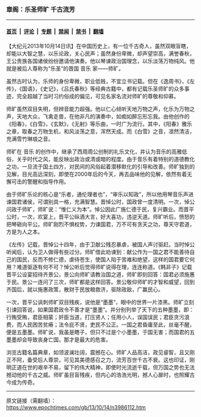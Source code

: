### 章阁：乐圣师旷  千古流芳

---

#### [首页](../../../..?n3986112) &nbsp;|&nbsp; [评论](../../../../../epoch-comment?n3986112) &nbsp;|&nbsp; [专题](../../../../../epoch-special?n3986112) &nbsp;|&nbsp; [禁闻](../../../../../epoch-news?n3986112) &nbsp;|&nbsp; [禁书](../../../../../books?n3986112) &nbsp;|&nbsp; [翻墙](https://github.com/gfw-breaker/nogfw/blob/master/README.md?n3986112)


<div class="post_content" id="artbody" itemprop="articleBody">
 <!-- article content begin -->
 <p>
  【大纪元2013年10月14日讯】在中国历史上，有一位千古奇人，虽然双眼盲瞎，却能以大智之慧，以乐论政，关心民声；虽然身份卑微，却声望崇高，满誉春秋，王公贵族各国诸侯纷纷邀请他演奏。他以琴谏政治国理念，以乐淡荡万物纯风。他就是被后人尊称为“乐圣”的晋国
  <ok href="https://www.epochtimes.com/gb/tag/%E9%9F%B3%E4%B9%90.html">
   音乐
  </ok>
  家——师旷。
 </p>
 <p>
  虽然古时认为，乐师的身份卑微，职业低贱，不宜立书记载。但在《逸周书》，《左传》，《国语》，《史记》，《吕氏春秋》等经典古籍中，都有记载乐圣师旷的众多事迹，完全超越了当时习约俗成的偏见，可见名家名流对师旷的尊敬和仰慕。
 </p>
 <p>
  师旷虽然双目失明，但辨音能力超强。他以仁心倾听天地万物之声，化乐为万物之声，天地大众，飞禽走兽，在他非凡的演奏中，如痴如醉忘形忘我。由他创作的《阳春》，《白雪》，《玄默》，《无射》等乐曲，一时广为流行。其中，《阳春》雅乐之章，取春之万物生机，和风淡荡之意，浑然天成。而《白雪》之音，凛然清洁，充满雪竹琳琅之音。
 </p>
 <p>
  师旷在
  <ok href="https://www.epochtimes.com/gb/tag/%E9%9F%B3%E4%B9%90.html">
   音乐
  </ok>
  的创作中，继承了西周周公创制的礼乐文化，并认为音乐的高雅低俗，关乎时代之风，能反映出政治或清或暗的程度。由于音乐有着特别的道德教化之功，一旦流于国土四方，对民间的风俗起着潜移默化的引导和改善。师旷独到的见解，目光高远深刻，即使在2000年后的今天，再去品味他的见解，依然有着无懈可击的警醒和指导作用。
 </p>
 <p>
  由于师旷乐论的核心是“乐者，通伦理者也”，“审乐以知政”，所以他用琴音乐声进谏国君诸侯，可谓别具一格，充满智慧。晋悼公时，国政曾一度清明。一次，悼公问政于师旷，师旷说：“惟仁义为本”。悼公因此广施仁德于民，复兴霸业。而晋平公时，一次，欢宴上，晋平公纵酒大言，好大喜功，违逆天道。师旷听后，愤怒的把琴砸向平公。师旷刚烈不惧权势，力谏国君，万不可有贪天之功，尊天守君道，方是为人之本。
 </p>
 <p>
  《左传》记载，晋悼公十四年，由于卫献公残忍暴虐，被国人声讨驱赶。当时悼公听闻后，认为卫人做得有些过分。师旷借此劝谏到：献公作为一国之君不能善待自己的国民，反而不修仁德，虐待苍生，使国人陷于苦难和绝望，这样的国君要它何用？难道驱逐有何不可？悼公听后觉得师旷说得在理，连连称道。《韩非子》记载晋平公设宴招待齐景公，景公向师旷请教治国之道，师旷即刻回答：国君必须施惠于民。景公一连问了三次，师旷都是这样回答。景公敬仰师旷的才智和威望，回到齐国后，就以施惠政策，散财于民放粮救济，驱除政敌，广赢民心。
 </p>
 <p>
  一次，晋平公讽刺师旷双目残疾，说他是“墨墨”，眼中的世界一片漆黑。师旷立刻引谏回答说，如果国君政令不善才是“墨墨”。并分别列举了天下的五种墨墨，即：行贿受贿，君臣相蒙；奸臣当道，打压贤人；任用小人，误国误民；君臣贪污浪费，而人民困苦贫瘠；法令庇不贤，吏民不公正。一国之君昏庸至此，丝毫不醒，便是五墨墨。师旷说，我虽是瞎子，但只不过是个小墨墨，于国无害；而国君的五墨墨却会导致丧身亡国，那才是最大的危害。
 </p>
 <p>
  浏览古籍名篇典章，如领波澜壮阔，震撼在心。师旷人品高洁，政见睿智，且又刚正不阿，备受后人尊崇，可见其美德感召之力，流芳百世千古不衰。这也印证，刚明正道在世的艰辛不易，留下的伟大精神，即使时光流逝千载，但万国之势也无法撼动他的千古之威。师旷虽目盲残疾，但内心的浩浩光明，撼人心扉时，也照耀古今成为传奇。
 </p>
 <!-- article content end -->
 <div id="below_article_ad">
 </div>
</div>


---

原文链接（需翻墙）：https://www.epochtimes.com/gb/13/10/14/n3986112.htm